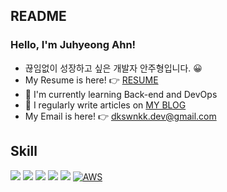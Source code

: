 ## README

### Hello, I'm Juhyeong Ahn!
- 끊임없이 성장하고 싶은 개발자 안주형입니다. 😀
- My Resume is here! 👉 [RESUME](https://dkswnkk.notion.site/ed6810fe1b584607a98bf7d59cc45480)
- 🌱 I'm currently learning Back-end and DevOps
- 📝 I regularly write articles on [MY BLOG](https://dkswnkk.tistory.com/)
- My Email is here! 👉  dkswnkk.dev@gmail.com
<!-- 🔭 I am currently studying at [Dong-A University](https://computer.donga.ac.kr/sites/computer/index.do) as a student. -->

## Skill
<img src="https://img.shields.io/badge/Java-E34F26?style=flat-square&logo=Java&logoColor=white"/></a>
<img src="https://img.shields.io/badge/Spring-6DB33F?style=flat-square&logo=Spring&logoColor=white"/></a>
<img src="https://img.shields.io/badge/Spring Boot-6DB33F?style=flat-square&logo=Spring Boot&logoColor=white"/></a>
<img src="https://img.shields.io/badge/JUnit5-25A162?style=flat-square&logo=JUnit5&logoColor=white"/></a>
<img src="https://img.shields.io/badge/MySQL-4479A1?style=flat-square&logo=MySQL&logoColor=white"/></a>
[![AWS](https://img.shields.io/badge/AWS-%23FF9900.svg?style=flat-square&for-the-badge&logo=amazon-aws&logoColor=white)](https://chloe-codes1.gitbook.io/til/aws)&nbsp;

